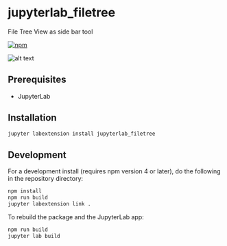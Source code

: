 # jupyterlab_filetree

File Tree View as side bar tool

[![npm](https://img.shields.io/npm/v/jupyterlab_filetree.svg)](https://www.npmjs.com/package/jupyterlab_filetree)

![alt text](https://github.com/youngthejames/jupyterlab_filetree/blob/master/images/screenshot.png "File Tree Screenshot")

## Prerequisites

* JupyterLab

## Installation

```bash
jupyter labextension install jupyterlab_filetree
```

## Development

For a development install (requires npm version 4 or later), do the following in the repository directory:

```bash
npm install
npm run build
jupyter labextension link .
```

To rebuild the package and the JupyterLab app:

```bash
npm run build
jupyter lab build
```

